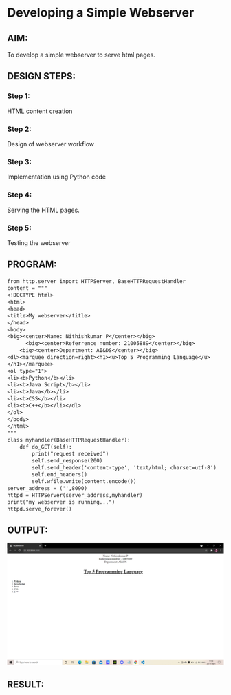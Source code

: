 # Developing a Simple Webserver
## AIM:

To develop a simple webserver to serve html pages.
## DESIGN STEPS:
### Step 1:

HTML content creation
### Step 2:

Design of webserver workflow
### Step 3:

Implementation using Python code
### Step 4:

Serving the HTML pages.
### Step 5:

Testing the webserver
## PROGRAM:
~~~
from http.server import HTTPServer, BaseHTTPRequestHandler
content = """
<!DOCTYPE html>
<html>
<head>
<title>My webserver</title>
</head>
<body>
<big><center>Name: Nithishkumar P</center></big>
      <big><center>Referrence number: 21005889</center></big>
    <big><center>Department: AI&DS</center></big>
<dl><marquee direction=right><h1><u>Top 5 Programming Language</u></h1></marquee>
<ol type="1">
<li><b>Python</b></li>
<li><b>Java Script</b></li>
<li><b>Java</b></li>
<li><b>CSS</b></li>
<li><b>C++</b></li></dl>
</ol>
</body>
</html>
"""
class myhandler(BaseHTTPRequestHandler):
    def do_GET(self):
        print("request received")
        self.send_response(200)
        self.send_header('content-type', 'text/html; charset=utf-8')
        self.end_headers()
        self.wfile.write(content.encode())
server_address = ('',8090)
httpd = HTTPServer(server_address,myhandler)
print("my webserver is running...")
httpd.serve_forever()
~~~
## OUTPUT:
![GitHub](webserver.png)
## RESULT:
